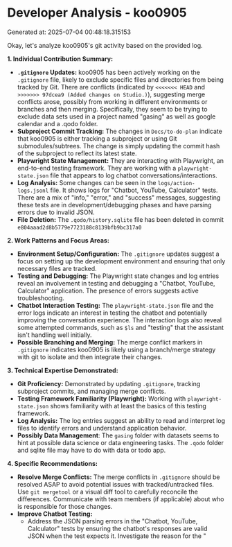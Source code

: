 # Developer Analysis - koo0905
Generated at: 2025-07-04 00:48:18.315153

Okay, let's analyze koo0905's git activity based on the provided log.

**1. Individual Contribution Summary:**

*   **`.gitignore` Updates:** koo0905 has been actively working on the `.gitignore` file, likely to exclude specific files and directories from being tracked by Git. There are conflicts (indicated by `<<<<<<< HEAD` and `>>>>>>> 97dcea9 (Added changes on Studio.)`), suggesting merge conflicts arose, possibly from working in different environments or branches and then merging.  Specifically, they seem to be trying to exclude data sets used in a project named "gasing" as well as google calendar and a .qodo folder.
*   **Subproject Commit Tracking:** The changes in `Docs/to-do-plan` indicate that koo0905 is either tracking a subproject or using Git submodules/subtrees. The change is simply updating the commit hash of the subproject to reflect its latest state.
*   **Playwright State Management:** They are interacting with Playwright, an end-to-end testing framework.  They are working with a `playwright-state.json` file that appears to log chatbot conversations/interactions.
*   **Log Analysis:** Some changes can be seen in the `logs/action-logs.jsonl` file. It shows logs for "Chatbot, YouTube, Calculator" tests.  There are a mix of "info," "error," and "success" messages, suggesting these tests are in development/debugging phases and have parsing errors due to invalid JSON.
*   **File Deletion:** The `.qodo/history.sqlite` file has been deleted in commit `e804aaad2d8b5779e7723188c8139bfb9bc317a0`

**2. Work Patterns and Focus Areas:**

*   **Environment Setup/Configuration:** The `.gitignore` updates suggest a focus on setting up the development environment and ensuring that only necessary files are tracked.
*   **Testing and Debugging:** The Playwright state changes and log entries reveal an involvement in testing and debugging a "Chatbot, YouTube, Calculator" application.  The presence of errors suggests active troubleshooting.
*   **Chatbot Interaction Testing:** The  `playwright-state.json` file and the error logs indicate an interest in testing the chatbot and potentially improving the conversation experience. The interaction logs also reveal some attempted commands, such as `$ls` and "testing" that the assistant isn't handling well initially.
*   **Possible Branching and Merging:** The merge conflict markers in `.gitignore` indicates koo0905 is likely using a branch/merge strategy with git to isolate and then integrate their changes.

**3. Technical Expertise Demonstrated:**

*   **Git Proficiency:** Demonstrated by updating `.gitignore`, tracking subproject commits, and managing merge conflicts.
*   **Testing Framework Familiarity (Playwright):** Working with `playwright-state.json` shows familiarity with at least the basics of this testing framework.
*   **Log Analysis:** The log entries suggest an ability to read and interpret log files to identify errors and understand application behavior.
*   **Possibly Data Management**: The `gasing` folder with datasets seems to hint at possible data science or data engineering tasks. The `.qodo` folder and sqlite file may have to do with data or todo app.

**4. Specific Recommendations:**

*   **Resolve Merge Conflicts:** The merge conflicts in `.gitignore` should be resolved ASAP to avoid potential issues with tracked/untracked files. Use `git mergetool` or a visual diff tool to carefully reconcile the differences.  Communicate with team members (if applicable) about who is responsible for those changes.
*   **Improve Chatbot Testing:**
    *   Address the JSON parsing errors in the "Chatbot, YouTube, Calculator" tests by ensuring the chatbot's responses are valid JSON when the test expects it.  Investigate the reason for the "<title>Err..." response, as that indicates an HTTP error.
    *   Write more robust tests for the chatbot that cover a wider range of user inputs and expected responses.
    *   Consider using Playwright's features for mocking or stubbing external services (like YouTube) to make tests more reliable and faster.
*   **.gitignore Management:** Review the `.gitignore` entries to ensure they are still necessary and accurate.  Unnecessarily large `.gitignore` files can make the repository more difficult to maintain.
*   **Subproject Management (if applicable):**  Ensure that the subproject or submodule is properly configured and that updates are being handled correctly. Document the subproject configuration in the README.
*   **Clarify ".qodo" directory**: What is this used for? Was the removal intentional? Add a comment on the commit message explaining this.
*   **Investigate Catalog Manager test Failure** Investigate why the Catalog Manager Test fails due to missing executable at `/root/.cache/ms-playwright/chromium-1161/chrome-linux/chrome` The error messages suggests needing to run `npx playwright install`

In summary, koo0905 appears to be an active developer involved in environment setup, testing, and potentially data related tasks. Addressing the merge conflicts, improving the chatbot tests, and ensuring that the subproject is managed correctly are key next steps.
